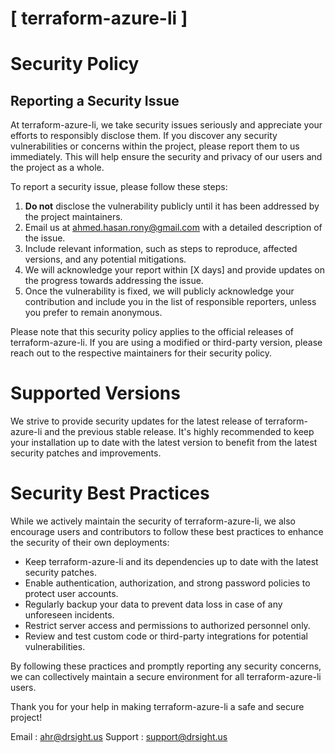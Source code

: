 # [ terraform-azure-li ]

# Security Policy

## Reporting a Security Issue

At terraform-azure-li, we take security issues seriously and appreciate your efforts to responsibly disclose them. If you discover any security vulnerabilities or concerns within the project, please report them to us immediately. This will help ensure the security and privacy of our users and the project as a whole.

To report a security issue, please follow these steps:

1. **Do not** disclose the vulnerability publicly until it has been addressed by the project maintainers.
2. Email us at [ahmed.hasan.rony@gmail.com](mailto:ahmed.hasan.rony@gmail.com) with a detailed description of the issue.
3. Include relevant information, such as steps to reproduce, affected versions, and any potential mitigations.
4. We will acknowledge your report within [X days] and provide updates on the progress towards addressing the issue.
5. Once the vulnerability is fixed, we will publicly acknowledge your contribution and include you in the list of responsible reporters, unless you prefer to remain anonymous.

Please note that this security policy applies to the official releases of terraform-azure-li. If you are using a modified or third-party version, please reach out to the respective maintainers for their security policy.

# Supported Versions

We strive to provide security updates for the latest release of terraform-azure-li and the previous stable release. It's highly recommended to keep your installation up to date with the latest version to benefit from the latest security patches and improvements.

# Security Best Practices

While we actively maintain the security of terraform-azure-li, we also encourage users and contributors to follow these best practices to enhance the security of their own deployments:

- Keep terraform-azure-li and its dependencies up to date with the latest security patches.
- Enable authentication, authorization, and strong password policies to protect user accounts.
- Regularly backup your data to prevent data loss in case of any unforeseen incidents.
- Restrict server access and permissions to authorized personnel only.
- Review and test custom code or third-party integrations for potential vulnerabilities.

By following these practices and promptly reporting any security concerns, we can collectively maintain a secure environment for all terraform-azure-li users.

Thank you for your help in making terraform-azure-li a safe and secure project!

Email : [ahr@drsight.us](mailto:ahr@drsight.us)
Support : [support@drsight.us](mailto:support@drsight.us)


